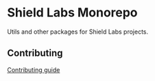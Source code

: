 # Shield Labs Monorepo

Utils and other packages for Shield Labs projects.

## Contributing

[Contributing guide](./CONTRIBUTING.md)

